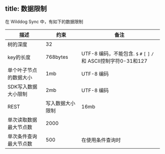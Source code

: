 title: 数据限制
---

在 Wilddog Sync 中，有如下的数据限制

| 描述 | 约束 |        备注               |
| ------------- |-----|-------- |
| 树的深度  | 32	   |
| key的长度 | 	768bytes  | UTF-8 编码，不能包含. `$` `#` `[` `]` `/`和 ASCII控制字符0-31和127 |
| 单个叶子节点的数据大小 | 1mb	 | UTF-8 编码|
| SDK写入数据大小限制   | 2mb	 | UTF-8 编码|
| REST|       写入数据大小限制     |  16mb	| 
| 单次读取数据最大节点数| 2000  |  	| 
| 单次条件查询最大节点数| 500  |在使用条件查询时| 


